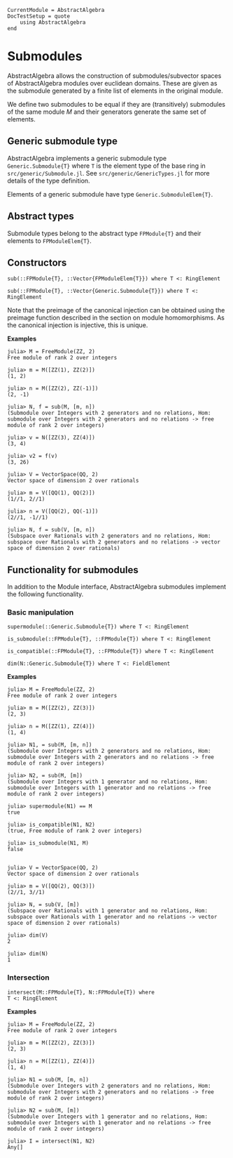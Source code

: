 ```@meta
CurrentModule = AbstractAlgebra
DocTestSetup = quote
    using AbstractAlgebra
end
```

# Submodules

AbstractAlgebra allows the construction of submodules/subvector spaces of
AbstractAlgebra modules over euclidean domains. These are given as the
submodule generated by a finite list of elements in the original module.

We define two submodules to be equal if they are (transitively) submodules
of the same module $M$ and their generators generate the same set of elements.

## Generic submodule type

AbstractAlgebra implements a generic submodule type `Generic.Submodule{T}`
where `T` is the element type of the base ring in `src/generic/Submodule.jl`.
See `src/generic/GenericTypes.jl` for more details of the type definition.

Elements of a generic submodule have type `Generic.SubmoduleElem{T}`.

## Abstract types

Submodule types belong to the abstract type `FPModule{T}` and their elements
to `FPModuleElem{T}`.

## Constructors

```@docs
sub(::FPModule{T}, ::Vector{FPModuleElem{T}}) where T <: RingElement
```

```@docs
sub(::FPModule{T}, ::Vector{Generic.Submodule{T}}) where T <: RingElement
```

Note that the preimage of the canonical injection can be obtained using the
preimage function described in the section on module homomorphisms. As the
canonical injection is injective, this is unique.

**Examples**

```jldoctest
julia> M = FreeModule(ZZ, 2)
Free module of rank 2 over integers

julia> m = M([ZZ(1), ZZ(2)])
(1, 2)

julia> n = M([ZZ(2), ZZ(-1)])
(2, -1)

julia> N, f = sub(M, [m, n])
(Submodule over Integers with 2 generators and no relations, Hom: submodule over Integers with 2 generators and no relations -> free module of rank 2 over integers)

julia> v = N([ZZ(3), ZZ(4)])
(3, 4)

julia> v2 = f(v)
(3, 26)

julia> V = VectorSpace(QQ, 2)
Vector space of dimension 2 over rationals

julia> m = V([QQ(1), QQ(2)])
(1//1, 2//1)

julia> n = V([QQ(2), QQ(-1)])
(2//1, -1//1)

julia> N, f = sub(V, [m, n])
(Subspace over Rationals with 2 generators and no relations, Hom: subspace over Rationals with 2 generators and no relations -> vector space of dimension 2 over rationals)

```

## Functionality for submodules

In addition to the Module interface, AbstractAlgebra submodules implement the
following functionality.

### Basic manipulation

```@docs
supermodule(::Generic.Submodule{T}) where T <: RingElement
```

```@docs
is_submodule(::FPModule{T}, ::FPModule{T}) where T <: RingElement
```

```@docs
is_compatible(::FPModule{T}, ::FPModule{T}) where T <: RingElement
```

```@docs
dim(N::Generic.Submodule{T}) where T <: FieldElement
```

**Examples**

```jldoctest
julia> M = FreeModule(ZZ, 2)
Free module of rank 2 over integers

julia> m = M([ZZ(2), ZZ(3)])
(2, 3)

julia> n = M([ZZ(1), ZZ(4)])
(1, 4)

julia> N1, = sub(M, [m, n])
(Submodule over Integers with 2 generators and no relations, Hom: submodule over Integers with 2 generators and no relations -> free module of rank 2 over integers)

julia> N2, = sub(M, [m])
(Submodule over Integers with 1 generator and no relations, Hom: submodule over Integers with 1 generator and no relations -> free module of rank 2 over integers)

julia> supermodule(N1) == M
true

julia> is_compatible(N1, N2)
(true, Free module of rank 2 over integers)

julia> is_submodule(N1, M)
false


julia> V = VectorSpace(QQ, 2)
Vector space of dimension 2 over rationals

julia> m = V([QQ(2), QQ(3)])
(2//1, 3//1)

julia> N, = sub(V, [m])
(Subspace over Rationals with 1 generator and no relations, Hom: subspace over Rationals with 1 generator and no relations -> vector space of dimension 2 over rationals)

julia> dim(V)
2

julia> dim(N)
1

```

### Intersection

```@docs
intersect(M::FPModule{T}, N::FPModule{T}) where
T <: RingElement
```

**Examples**

```jldoctest
julia> M = FreeModule(ZZ, 2)
Free module of rank 2 over integers

julia> m = M([ZZ(2), ZZ(3)])
(2, 3)

julia> n = M([ZZ(1), ZZ(4)])
(1, 4)

julia> N1 = sub(M, [m, n])
(Submodule over Integers with 2 generators and no relations, Hom: submodule over Integers with 2 generators and no relations -> free module of rank 2 over integers)

julia> N2 = sub(M, [m])
(Submodule over Integers with 1 generator and no relations, Hom: submodule over Integers with 1 generator and no relations -> free module of rank 2 over integers)

julia> I = intersect(N1, N2)
Any[]
```
